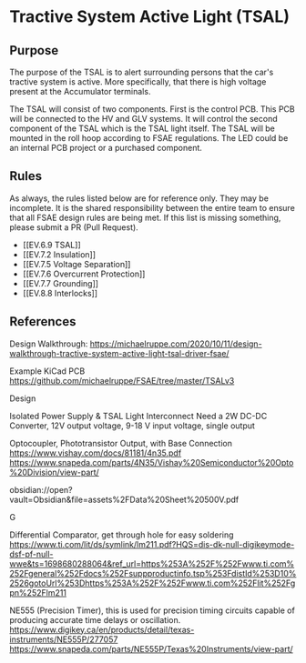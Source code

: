 # Tractive System Active Light (TSAL)
## Purpose
The purpose of the TSAL is to alert surrounding persons that the car's tractive system is active. More specifically, that there is high voltage present at the Accumulator terminals.

The TSAL will consist of two components. First is the control PCB. This PCB will be connected to the HV and GLV systems. It will control the second component of the TSAL which is the TSAL light itself. The TSAL will be mounted in the roll hoop according to FSAE regulations. The LED could be an internal PCB project or a purchased component.

## Rules
As always, the rules listed below are for reference only. They may be incomplete. It is the shared responsibility between the entire team to ensure that all FSAE design rules are being met. If this list is missing something, please submit a PR (Pull Request).
- [[EV.6.9 TSAL]]
- [[EV.7.2 Insulation]]
- [[EV.7.5 Voltage Separation]]
- [[EV.7.6 Overcurrent Protection]]
- [[EV.7.7 Grounding]]
- [[EV.8.8 Interlocks]]

## References
Design Walkthrough:
https://michaelruppe.com/2020/10/11/design-walkthrough-tractive-system-active-light-tsal-driver-fsae/

Example KiCad PCB
https://github.com/michaelruppe/FSAE/tree/master/TSALv3

Design

Isolated Power Supply & TSAL Light Interconnect
Need a 2W DC-DC Converter, 12V output voltage, 9-18 V input voltage, single output


Optocoupler, Phototransistor Output, with Base Connection
https://www.vishay.com/docs/81181/4n35.pdf
https://www.snapeda.com/parts/4N35/Vishay%20Semiconductor%20Opto%20Division/view-part/

obsidian://open?vault=Obsidian&file=assets%2FData%20Sheet%20500V.pdf

G

Differential Comparator, get through hole for easy soldering
https://www.ti.com/lit/ds/symlink/lm211.pdf?HQS=dis-dk-null-digikeymode-dsf-pf-null-wwe&ts=1698680288064&ref_url=https%253A%252F%252Fwww.ti.com%252Fgeneral%252Fdocs%252Fsuppproductinfo.tsp%253FdistId%253D10%2526gotoUrl%253Dhttps%253A%252F%252Fwww.ti.com%252Flit%252Fgpn%252Flm211

NE555 (Precision Timer), this is used for precision timing circuits capable of producing accurate time delays or oscillation.
https://www.digikey.ca/en/products/detail/texas-instruments/NE555P/277057
https://www.snapeda.com/parts/NE555P/Texas%20Instruments/view-part/


